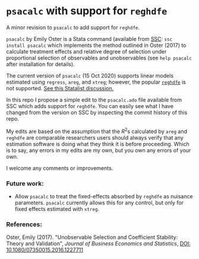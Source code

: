 # `psacalc` with support for `reghdfe`
A minor revision to `psacalc` to add support for `reghdfe`.

`psacalc` by Emily Oster is a Stata command (available from [SSC](https://ideas.repec.org/s/boc/bocode.html): `ssc install psacalc` which implements the method outlined in Oster (2017) to calculate treatment effects and relative degree of selection under proportional selection of observables and unobservables (see `help psacalc` after installation for details).

The current version of `psacalc` (15 Oct 2020) supports linear models estimated using `regress`, `areg`, and `xtreg`; however, the popular [`reghdfe`](http://scorreia.com/software/reghdfe/) is not supported. [See this Statalist discussion.](https://www.statalist.org/forums/forum/general-stata-discussion/general/1523251-combining-ivreghdfe-and-psacalc)

In this repo I propose a simple edit to the `psacalc.ado` file available from SSC which adds support for `reghdfe`. You can easily see what I have changed from the version on SSC by inspecting the commit history of this repo.

My edits are based on the assumption that the $`R^2`$s calculated by `areg` and `reghdfe` are comparable researchers users should always verify that any estimation software is doing what they think it is before proceeding. Which is to say, any errors in my edits are my own, but you own any errors of your own.

I welcome any comments or improvements.

### Future work:

- Allow `psacalc` to treat the fixed-effects absorbed by `reghdfe` as nuisance parameters. `psacalc` currently allows this for any control, but only for fixed effects estimated with `xtreg`.

### References:
Oster, Emily (2017). "Unobservable Selection and Coefficient Stability: Theory and Validation", _Journal of Business Economics and Statistics_,  [DOI: 10.1080/07350015.2016.1227711]( https://doi.org/10.1080/07350015.2016.1227711)
